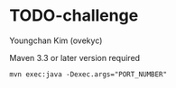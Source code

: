 # TODO-challenge

Youngchan Kim (ovekyc)

Maven 3.3 or later version required

    mvn exec:java -Dexec.args="PORT_NUMBER"
